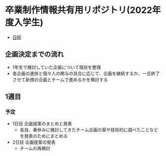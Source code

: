 # 卒業制作情報共有用リポジトリ(2022年度入学生)

- [日程](sch.md)

## 企画決定までの流れ

- 1年生で検討していた企画について現状を整理
- 各企画の進捗と個々人の関与の具合に応じて、企画を継続するか、一旦終了させて新規の企画とチームで進めるかを検討する

## 1週目

### 予定
- 1日目 企画提案のまとめと発表
  - 各自、春休みに検討してきたチーム企画の案や技術的に調べたことなどを発表のためにまとめる
- 2日目 企画提案の発表
  - チームの再検討
